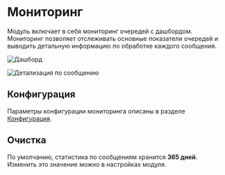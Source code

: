 # Мониторинг

Модуль включает в себя мониторинг очередей с дашбордом. Мониторинг позволяет отслеживать основные показатели очередей и выводить детальную информацию по обработке каждого сообщения.

![Дашборд](images/dashboard.png)

![Детализация по сообщению](images/message_details.png)

## Конфигурация

Параметры конфигурации мониторинга описаны в разделе [Конфигурация](configuration.html#monitoring-enabled).

## Очистка

По умолчанию, статистика по сообщениям хранится **365 дней**. Изменить это значение можно в настройках модуля.
